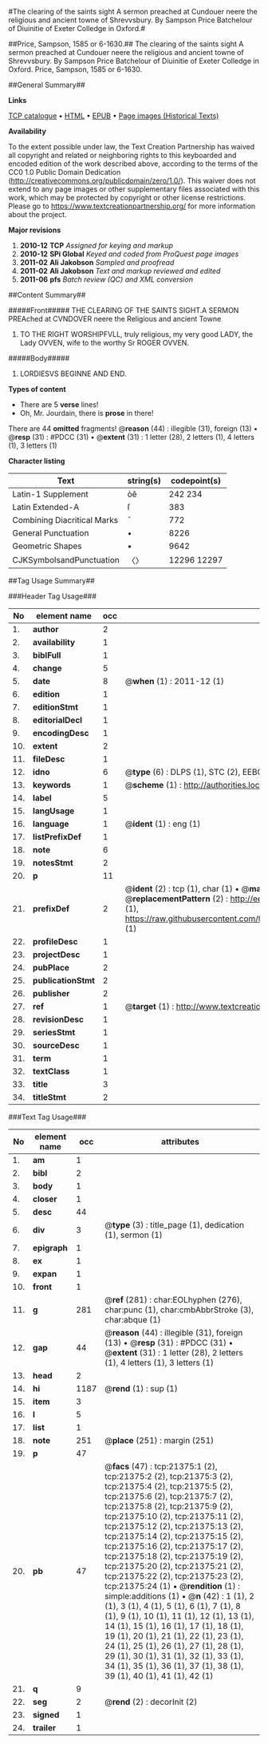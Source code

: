 #The clearing of the saints sight A sermon preached at Cundouer neere the religious and ancient towne of Shrevvsbury. By Sampson Price Batchelour of Diuinitie of Exeter Colledge in Oxford.#

##Price, Sampson, 1585 or 6-1630.##
The clearing of the saints sight A sermon preached at Cundouer neere the religious and ancient towne of Shrevvsbury. By Sampson Price Batchelour of Diuinitie of Exeter Colledge in Oxford.
Price, Sampson, 1585 or 6-1630.

##General Summary##

**Links**

[TCP catalogue](http://www.ota.ox.ac.uk/tcp/)  • 
[HTML](http://tei.it.ox.ac.uk/tcp/Texts-HTML/free/A10/A10074.html)  • 
[EPUB](http://tei.it.ox.ac.uk/tcp/Texts-EPUB/free/A10/A10074.epub) • 
[Page images (Historical Texts)](https://historicaltexts.jisc.ac.uk/eebo-99855867e)

**Availability**

To the extent possible under law, the Text Creation Partnership has waived all copyright and related or neighboring rights to this keyboarded and encoded edition of the work described above, according to the terms of the CC0 1.0 Public Domain Dedication (http://creativecommons.org/publicdomain/zero/1.0/). This waiver does not extend to any page images or other supplementary files associated with this work, which may be protected by copyright or other license restrictions. Please go to https://www.textcreationpartnership.org/ for more information about the project.

**Major revisions**

1. __2010-12__ __TCP__ *Assigned for keying and markup*
1. __2010-12__ __SPi Global__ *Keyed and coded from ProQuest page images*
1. __2011-02__ __Ali Jakobson__ *Sampled and proofread*
1. __2011-02__ __Ali Jakobson__ *Text and markup reviewed and edited*
1. __2011-06__ __pfs__ *Batch review (QC) and XML conversion*

##Content Summary##

#####Front#####
THE CLEARING OF THE SAINTS SIGHT.A SERMON PREAched at CVNDOVER neere the Religious and ancient Towne
1. TO THE RIGHT WORSHIPFVLL, truly religious, my very good LADY, the Lady OVVEN, wife to the worthy Sr ROGER OVVEN.

#####Body#####

1. LORDIESVS BEGINNE AND END.

**Types of content**

  * There are 5 **verse** lines!
  * Oh, Mr. Jourdain, there is **prose** in there!

There are 44 **omitted** fragments! 
 @__reason__ (44) : illegible (31), foreign (13)  •  @__resp__ (31) : #PDCC (31)  •  @__extent__ (31) : 1 letter (28), 2 letters (1), 4 letters (1), 3 letters (1)

**Character listing**


|Text|string(s)|codepoint(s)|
|---|---|---|
|Latin-1 Supplement|òê|242 234|
|Latin Extended-A|ſ|383|
|Combining             Diacritical Marks|̄|772|
|General Punctuation|•|8226|
|Geometric Shapes|▪|9642|
|CJKSymbolsandPunctuation|〈〉|12296 12297|

##Tag Usage Summary##

###Header Tag Usage###

|No|element name|occ|attributes|
|---|---|---|---|
|1.|__author__|2||
|2.|__availability__|1||
|3.|__biblFull__|1||
|4.|__change__|5||
|5.|__date__|8| @__when__ (1) : 2011-12 (1)|
|6.|__edition__|1||
|7.|__editionStmt__|1||
|8.|__editorialDecl__|1||
|9.|__encodingDesc__|1||
|10.|__extent__|2||
|11.|__fileDesc__|1||
|12.|__idno__|6| @__type__ (6) : DLPS (1), STC (2), EEBO-CITATION (1), PROQUEST (1), VID (1)|
|13.|__keywords__|1| @__scheme__ (1) : http://authorities.loc.gov/ (1)|
|14.|__label__|5||
|15.|__langUsage__|1||
|16.|__language__|1| @__ident__ (1) : eng (1)|
|17.|__listPrefixDef__|1||
|18.|__note__|6||
|19.|__notesStmt__|2||
|20.|__p__|11||
|21.|__prefixDef__|2| @__ident__ (2) : tcp (1), char (1)  •  @__matchPattern__ (2) : ([0-9\-]+):([0-9IVX]+) (1), (.+) (1)  •  @__replacementPattern__ (2) : http://eebo.chadwyck.com/downloadtiff?vid=$1&page=$2 (1), https://raw.githubusercontent.com/textcreationpartnership/Texts/master/tcpchars.xml#$1 (1)|
|22.|__profileDesc__|1||
|23.|__projectDesc__|1||
|24.|__pubPlace__|2||
|25.|__publicationStmt__|2||
|26.|__publisher__|2||
|27.|__ref__|1| @__target__ (1) : http://www.textcreationpartnership.org/docs/. (1)|
|28.|__revisionDesc__|1||
|29.|__seriesStmt__|1||
|30.|__sourceDesc__|1||
|31.|__term__|1||
|32.|__textClass__|1||
|33.|__title__|3||
|34.|__titleStmt__|2||


###Text Tag Usage###

|No|element name|occ|attributes|
|---|---|---|---|
|1.|__am__|1||
|2.|__bibl__|2||
|3.|__body__|1||
|4.|__closer__|1||
|5.|__desc__|44||
|6.|__div__|3| @__type__ (3) : title_page (1), dedication (1), sermon (1)|
|7.|__epigraph__|1||
|8.|__ex__|1||
|9.|__expan__|1||
|10.|__front__|1||
|11.|__g__|281| @__ref__ (281) : char:EOLhyphen (276), char:punc (1), char:cmbAbbrStroke (3), char:abque (1)|
|12.|__gap__|44| @__reason__ (44) : illegible (31), foreign (13)  •  @__resp__ (31) : #PDCC (31)  •  @__extent__ (31) : 1 letter (28), 2 letters (1), 4 letters (1), 3 letters (1)|
|13.|__head__|2||
|14.|__hi__|1187| @__rend__ (1) : sup (1)|
|15.|__item__|3||
|16.|__l__|5||
|17.|__list__|1||
|18.|__note__|251| @__place__ (251) : margin (251)|
|19.|__p__|47||
|20.|__pb__|47| @__facs__ (47) : tcp:21375:1 (2), tcp:21375:2 (2), tcp:21375:3 (2), tcp:21375:4 (2), tcp:21375:5 (2), tcp:21375:6 (2), tcp:21375:7 (2), tcp:21375:8 (2), tcp:21375:9 (2), tcp:21375:10 (2), tcp:21375:11 (2), tcp:21375:12 (2), tcp:21375:13 (2), tcp:21375:14 (2), tcp:21375:15 (2), tcp:21375:16 (2), tcp:21375:17 (2), tcp:21375:18 (2), tcp:21375:19 (2), tcp:21375:20 (2), tcp:21375:21 (2), tcp:21375:22 (2), tcp:21375:23 (2), tcp:21375:24 (1)  •  @__rendition__ (1) : simple:additions (1)  •  @__n__ (42) : 1 (1), 2 (1), 3 (1), 4 (1), 5 (1), 6 (1), 7 (1), 8 (1), 9 (1), 10 (1), 11 (1), 12 (1), 13 (1), 14 (1), 15 (1), 16 (1), 17 (1), 18 (1), 19 (1), 20 (1), 21 (1), 22 (1), 23 (1), 24 (1), 25 (1), 26 (1), 27 (1), 28 (1), 29 (1), 30 (1), 31 (1), 32 (1), 33 (1), 34 (1), 35 (1), 36 (1), 37 (1), 38 (1), 39 (1), 40 (1), 41 (1), 42 (1)|
|21.|__q__|9||
|22.|__seg__|2| @__rend__ (2) : decorInit (2)|
|23.|__signed__|1||
|24.|__trailer__|1||

